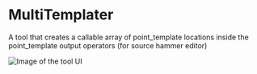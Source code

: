 # MultiTemplater
A tool that creates a callable array of point_template locations inside the point_template output operators (for source hammer editor)


![Image of the tool UI](https://github.com/R60D/MultiTemplater/blob/main/image.png)
